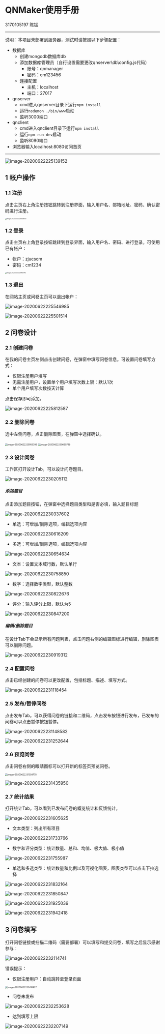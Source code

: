 # QNMaker使用手册

3170105197 陈锰

---

说明：本项目未部署到服务器，测试时请按照以下步骤配置：

- 数据库
  - 创建mongodb数据库db
  - 添加数据库管理员（自行设置需要更改qnserver\db\config.js代码）
    - 账号：qnmanager
    - 密码：cm123456
  - 连接配置
    - 主机：localhost
    - 端口：27017
- qnserver
  - cmd进入qnserver目录下运行`npm install`
  - 运行`nodemon ./bin/www`启动
  - 监听3000端口
- qnclient
  - cmd进入qnclient目录下运行`npm install`
  - 运行`npm run dev`启动
  - 监听8080端口
- 浏览器输入localhost:8080访问首页

---

![image-20200622225139152](image/image-20200622225139152.png)

## 1 帐户操作

### 1.1 注册

点击主页右上角注册按钮跳转到注册界面，输入用户名、邮箱地址、密码、确认密码进行注册。

<img src="image/image-20200622225020592.png" alt="image-20200622225020592" style="zoom: 33%;" />

### 1.2 登录

点击主页右上角登录按钮跳转到登录界面，输入用户名、密码、进行登录。可使用已有帐户：

- 帐户：zjucscm
- 密码：cm1234

<img src="image/image-20200622225431743.png" alt="image-20200622225431743" style="zoom:33%;" />

### 1.3 退出

在网站主页或问卷主页可以退出帐户：

![image-20200622225546985](image/image-20200622225546985.png)

<img src="image/image-20200622225501514.png" alt="image-20200622225501514"  />

## 2 问卷设计

### 2.1 创建问卷

在我的问卷主页左侧点击创建问卷，在弹窗中填写问卷信息。可设置问卷填写方式：

- 仅限注册用户填写
- 无需注册用户，设置单个用户填写次数上限：默认1次
- 单个用户填写次数按天计算

点击保存即可添加。

![image-20200622225812587](image/image-20200622225812587.png)

### 2.2 删除问卷

选中左侧问卷，点击删除图表，在弹窗中选择确认。

<img src="image/image-20200622225955393.png" alt="image-20200622225955393" style="zoom: 50%;" />

<img src="C:/Users/CM26/AppData/Roaming/Typora/typora-user-images/image-20200622230050796.png" alt="image-20200622230050796" style="zoom: 50%;" />

### 2.3 设计问卷

工作区打开设计Tab，可以设计问卷题目。

![image-20200622230205112](image/image-20200622230205112.png)

##### 添加题目

点击添加题目按钮，在弹窗中选择题目类型和是否必填，输入题目标题

![image-20200622230337602](image/image-20200622230337602.png)

- 单选：可增加/删除选项，编辑选项内容

![image-20200622230616209](image/image-20200622230616209.png)

- 多选：可增加/删除选项，编辑选项内容

![image-20200622230654634](image/image-20200622230654634.png)

- 文本：设置文本域行数，默认单行

![image-20200622230758850](image/image-20200622230758850.png)

- 数字：选择数字类型，默认整数

![image-20200622230822676](image/image-20200622230822676.png)

- 评分：输入评分上限，默认为5

![image-20200622230847200](image/image-20200622230847200.png)

##### 编辑/删除题目

在设计Tab下会显示所有问题列表，点击问题右侧的编辑图标进行编辑，删除图表可以删除问题。

![image-20200622230919312](image/image-20200622230919312.png)

### 2.4 配置问卷

点击已经创建的问卷可以更改配置，包括标题、描述、填写方式。

![image-20200622231118454](image/image-20200622231118454.png)

### 2.5 发布/暂停问卷

点击发布Tab，可以获得问卷的链接和二维码，点击发布按钮进行发布，已发布的问卷可以点击暂停按钮暂停。

![image-20200622231148582](image/image-20200622231148582.png)

![image-20200622231252644](image/image-20200622231252644.png)

### 2.6 预览问卷

点击问卷右侧的眼睛图标可以打开新的标签页预览问卷。

<img src="image/image-20200622231308770.png" alt="image-20200622231308770" style="zoom: 50%;" />

![image-20200622231435950](image/image-20200622231435950.png)

### 2.7 统计结果

打开统计Tab，可以看到已发布问卷的概览统计和反馈统计。

![image-20200622231605625](image/image-20200622231605625.png)

- 文本类型：列出所有项目

![image-20200622231733766](image/image-20200622231733766.png)

- 数字和评分类型：统计数量、总和、均值、极大值、极小值

![image-20200622231755987](image/image-20200622231755987.png)

- 单选和多选类型：统计数量和比例以及可视化图表，图表类型可以点击下拉选择

![image-20200622231832164](image/image-20200622231832164.png)

![image-20200622231850847](image/image-20200622231850847.png)

![image-20200622231925039](image/image-20200622231925039.png)

![image-20200622231942418](image/image-20200622231942418.png)

## 3 问卷填写

打开问卷链接或扫描二维码（需要部署）可以填写和提交问卷，填写之后显示感谢参与：

![image-20200622232114741](image/image-20200622232114741.png)

错误提示：
- 仅限注册用户：自动跳转至登录页面

<img src="image/image-20200622232418927.png" alt="image-20200622232418927" style="zoom:50%;" />

- 问卷未发布

![image-20200622232253628](image/image-20200622232253628.png)

- 达到填写上限

![image-20200622232207149](image/image-20200622232207149.png)